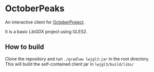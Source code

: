 # OctoberPeaks

An interactive client for [OctoberProject](https://github.com/jmdisher/OctoberProject).

It is a basic LibGDX project using GLES2.


## How to build

Clone the repository and run `./gradlew lwjgl3:jar` in the root directory.  This will build the self-contained client jar in  `lwjgl3/build/libs/`

